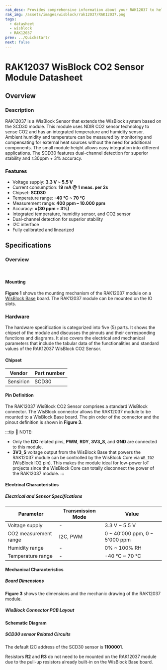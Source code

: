 ```yaml
---
rak_desc: Provides comprehensive information about your RAK12037 to help you use it. This information includes technical specifications, characteristics, and requirements, and it also discusses the device components.
rak_img: /assets/images/wisblock/rak12037/RAK12037.png
tags:
  - datasheet
  - wisblock
  - RAK12037
prev: ../Quickstart/
next: false
---
```


# RAK12037 WisBlock CO2 Sensor Module Datasheet

## Overview

### Description

RAK12037 is a WisBlock Sensor that extends the WisBlock system based on the SCD30 module. This module uses NDIR CO2 sensor technology to sense CO2 and has an integrated temperature and humidity sensor. Ambient humidity and temperature can be measured by monitoring and compensating for external heat sources without the need for additional components. The small module height allows easy integration into different applications. The SCD30 features dual-channel detection for superior stability and ±30ppm + 3% accuracy.

### Features

  * Voltage supply: **3.3&nbsp;V ~ 5.5&nbsp;V**
  * Current consumption: **19&nbsp;mA @ 1 meas. per 2s**
  * Chipset: **SCD30**
  * Temperature range: **-40&nbsp;°C ~ 70&nbsp;°C**
  * Measurement range: **400&nbsp;ppm – 10.000&nbsp;ppm**
  * Accuracy: **±(30&nbsp;ppm + 3%)**
  * Integrated temperature, humidity sensor, and CO2 sensor
  * Dual-channel detection for superior stability
  * I2C interface
  * Fully calibrated and linearized

## Specifications

### Overview


<br>

<rk-img
  src="/assets/images/wisblock/rak12037/datasheet/rak12037-overview.png"
  width="40%"
  caption="RAK12037 WisBlock CO2 Sensor Module top and bottom view"
/>


#### Mounting

**Figure 1** shows the mounting mechanism of the RAK12037 module on a [WisBlock Base](https://docs.rakwireless.com/Product-Categories/WisBlock/#wisblock-base) board. The RAK12037 module can be mounted on the IO slots.

<rk-img
  src="/assets/images/wisblock/rak12037/datasheet/rak12037-mount.png"
  width="50%"
  caption="RAK12037 WisBlock sensor mounting"
/>

### Hardware

The hardware specification is categorized into five (5) parts. It shows the chipset of the module and discusses the pinouts and their corresponding functions and diagrams. It also covers the electrical and mechanical parameters that include the tabular data of the functionalities and standard values of the RAK12037 WisBlock CO2 Sensor.


#### Chipset

| Vendor    | Part number |
| --------- | ----------- |
| Sensirion | SCD30       |

#### Pin Definition

The RAK12037 WisBlock CO2 Sensor comprises a standard WisBlock connector. The WisBlock connector allows the RAK12037 module to be mounted to a WisBlock Base board. The pin order of the connector and the pinout definition is shown in **Figure 3**.

<rk-img
  src="/assets/images/wisblock/rak12037/datasheet/rak12037-pinout.jpg"
  width="60%"
  caption="RAK12037 WisBlock Sensor pinout diagram"
/>

:::tip 📝 NOTE:
- Only the **I2C** related pins, **PWM**, **RDY**, **3V3_S**, and **GND** are connected to this module.
- **3V3_S** voltage output from the WisBlock Base that powers the RAK12037 module can be controlled by the WisBlock Core via `WB_IO2` (WisBlock IO2 pin). This makes the module ideal for low-power IoT projects since the WisBlock Core can totally disconnect the power of the RAK12037 module.
:::

#### Electrical Characteristics
##### Electrical and Sensor Specifications
| Parameter             | Transmission Mode | Value                                   |
| --------------------- | ----------------- | --------------------------------------- |
| Voltage supply        | -                 | 3.3&nbsp;V ~ 5.5&nbsp;V                 |
| CO2 measurement range | I2C, PWM          | 0 ~ 40’000&nbsp;ppm, 0 ~ 5’000&nbsp;ppm |
| Humidity range        | -                 | 0% ~ 100%&nbsp;RH                       |
| Temperature range     | -                 | -40&nbsp;°C ~ 70&nbsp;°C                |

#### Mechanical Characteristics

##### Board Dimensions

**Figure 3** shows the dimensions and the mechanic drawing of the RAK12037 module.

<rk-img
  src="/assets/images/wisblock/rak12037/datasheet/rak12037-dim.jpg"
  width="80%"
  caption="RAK12037 WisBlock Sensor mechanical drawing"
/>

##### WisBlock Connector PCB Layout

<rk-img
  src="/assets/images/wisblock/rak12037/datasheet/wisblock-conn.png"
  width="100%"
  caption="WisBlock Connector PCB footprint and recommendations"
/>


#### Schematic Diagram

##### SCD30 sensor Related Circuits

The default I2C address of the SCD30 sensor is **1100001**.

Resistors **R2** and **R3** do not need to be mounted on the RAK12037 module due to the pull-up resistors already built-in on the WisBlock Base board.

<rk-img
  src="/assets/images/wisblock/rak12037/datasheet/rak12037-schem.jpg"
  width="80%"
  caption="RAK12037 WisBlock sensor schematics"
/>

